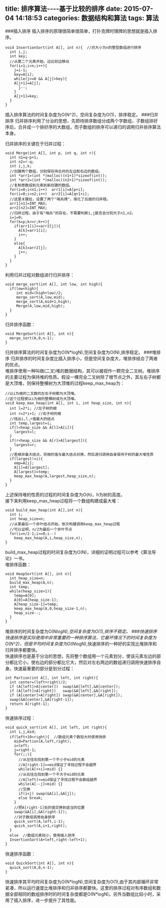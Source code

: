 title: 排序算法----基于比较的排序
date: 2015-07-04 14:18:53
categories: 数据结构和算法
tags: 算法
---
###插入排序
插入排序的原理很简单很简单，打扑克牌时理牌的思想就是插入排序。

    void InsertionSort(int A[], int n){  //对大小为n的整型数组进行排序
      int i,j;
      int key;
      //从第二个元素开始，边比较边移动 
      for(i=1;i<n;i++){
        j=i-1;
        key=A[i];
        while(j>=0 && A[j]>key){
        A[j+1]=A[j];
          j--;
        }
        A[j+1]=key;
      }    
    }   
插入排序算法的时间复杂度为O(N^2)，空间复杂度为O(1)，排序稳定。
###归并排序
归并排序利用了分治的思想，先把待排序数组分成两个字数组，子数组排好序后，合并成一个排好序的大数组，而子数组的排序可以递归的调用归并排序算法本身。  

归并排序的关键在于归并过程： 

    void Merge(int A[], int p, int q, int r){
      int n1=q-p+1;
      int n2=r-q;
      int i,j,k;
      //创建两个数组，分别保存待合并的左边和右边的数组。
      int *arr1=(int *)malloc((n1+1)*sizeof(int));
      int *arr2=(int *)malloc((n2+1)*sizeof(int));
      //复制原数组到元素到新创建的数组。
      for(i=0;i<n1;i++)  arr1[i]=A[p+i];
      for(i=0;i<n2;i++)  arr2[i]=A[q+1+i];
      //这里关键处，设置了两个"哨兵牌"，简化了后面的归并程。
      arr1[n1]=INT_MAX;
      arr2[n2]=INT_MAX;
      //归并过程，由于有"哨兵"的存在，不需要判断i,j是否会分别大于n1,n2。
      i=j=0;
      for(k=p;k<=r;k++){
        if(arr1[i]<=arr2[j]){
          A[k]=arr1[i];
          i++;
        }
        else{
          A[k]=arr2[j];
          j++;
        }     
      } 
    }
    
利用归并过程对数组进行归并排序：

    void merge_sort(int A[], int low, int high){
      if(low<high){
         int mid=(high+low)/2;
         merge_sort(A,low,mid);
         merge_sort(A,mid+1,high);
         Merge(A,low,mid,high);
      }
    }
    
归并排序函数：

    void MergeSort(int A[], int n){
      merge_sort(A,0,n-1);
    }
归并排序算法的时间复杂度为O(N*logN),空间复杂度为O(N),排序稳定。
###堆排序
归并排序的时间复杂度比插入排序小，但是空间复杂度大，堆排序结合了两者的优点。  
堆排序使用一种叫做(二叉)堆的数据结构，其可以被视作一颗完全二叉树。堆排序的主要过程为保持堆的性质。假设一棵完全二叉树除了根节点之外，其左右子树都是大顶堆，则保持整棵树为大顶堆的过程keep_max_heap为：
    
    //以i为根的二叉数的左右子树都为大顶堆。
    //这个过程使以i为根的整棵树成为大顶堆。    
    void keep_max_heap(int A[], int i, int heap_size, int n){ 
      int l=2*i; //左子树的根
      int r=2*i+1; //右子树的根
      //找出i,l,r值最大的结点
      int temp,largest=i;
      if(l<heap_size && A[l]>A[i]){
        largest=l;
      }
      if(r<heap_size && A[r]>A[largest]){
        largest=r;
      }
      //若根非最大结点，将根的值与最大结点对换，然后递归调用自身保持子树的最大堆性质
      if(largest!=i){
        emp=A[i];
        A[i]=A[largest];
        A[largest]=temp;
        keep_max_heap(A,largest,heap_size,n);
      }
    }

上述保持堆的性质的过程的时间复杂度为O(h)，h为树的高度。  
接下来利用keep_max_heap过程将一个数组构建成最大堆：
    
    void build_max_heap(int A[],int n){
      int i;
      int heap_size=n;
      //从第最后一个非叶结点开始，依次构建调用keep_max_heap过程
      //可以证明，n/2为最后一个非叶节点
      for(i=n/2-1;i>=0;i--)  
        keep_max_heap(A,i,heap_size,n);
    }
    
build_max_heap过程的时间复杂度为O(N)，详细的证明过程可以参考《算法导论》一书。  
堆排序函数：

    void HeapSort(int A[], int n){
      int heap_size=n;
      build_max_heap(A,n);
      int temp;
      while(heap_size>1){
        temp=A[0];
        A[0]=A[heap_size-1];
        A[heap_size-1]=temp;
        keep_max_heap(A,0,heap_size-1,n);
        heap_size--;
      }
    }
    
堆排序的时间复杂度为O(N*logN),空间复杂度为O(1),排序不稳定。
###快速排序
快速排序是实际使用中非常重要的一种排序算法，它最坏情况下的时间复杂度为O(N^2)，但是平均时间复杂度为O(N*logN),快速排序的一种好的实现比堆排序和归并排序都要快。      
快速排序也是基于分治的思想，先将整个数组用一个元素划分，使该元素左边的部分都比它小，使右边的部分都比它大，然后对左右两边的数组递归调用快速排序自身。快速最重要的部分是划分过程：

    int Partion(int A[], int left, int right){
      int center=(left+right)/2;
      if (A[left]>A[center])  swap(&A[left],&A[center]);
      if (A[left]>A[right])   swap(&A[left],&A[right]);
      if (A[center]>A[right]) swap(&A[center],&A[right]);
      swap(&A[center],&A[right-1]);
      return A[right-1];
    }
    
快速排序过程：
    
    void quick_sort(int A[], int left, int right){
      int i,j,mid;
      if(left+10<right){  //数组元素个数较大时使用快排
        mid=Partion(A,left,right);
        i=left;
        j=right-1;
        for(;;){
          //从左往右找到第一个不小于mid的元素
          //A[right-1]==mid保证了寻找过程不会越界
          while(A[++i]<mid) {}  
          //从右往左找到第一个不大于mid的元素
          //A[left]<=mid保证了寻找过程不会数组越界
          while(A[--j]>mid) {}  
          //交换
          if(i<j) swap(&A[i],&A[j]);
          else break;
        }
        //把A[right-1]处的值交换到适当的位置
        swap(&A[i],&A[right-1]);
        //对子数组调用自身排序
        quick_sort(A,left,i-1);
        quick_sort(A,i+1,right);
      }
      else  //数组元素较小，使用插入排序
      InsertionSort(A+left,right-left+1);
    }
    
快速排序函数：

    void QuickSort(int A[], int n){
      quick_sort(A,0,n-1);
    }
    
快速排序其平均时间复杂度为O(N\*logN),空间复杂度为O(1),由于其内部循环非常紧凑，所以运行速度比堆排序和归并排序都要快。这里的排序过程对有序数组和数据全部相同的数组排序时的时间复杂度都是O(N\*logN)。另外当数组比较小时，采用了插入排序，进一步提升了其性能。     